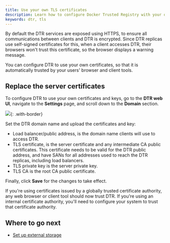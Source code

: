 ```yaml
---
title: Use your own TLS certificates
description: Learn how to configure Docker Trusted Registry with your own TLS certificates.
keywords: dtr, tls
---
```

By default the DTR services are exposed using HTTPS, to ensure all communications between clients and DTR is encrypted. Since DTR replicas use self-signed certificates for this, when a client accesses DTR, their browsers won't trust this certificate, so the browser displays a warning message.

You can configure DTR to use your own certificates, so that it is automatically trusted by your users' browser and client tools.

## Replace the server certificates

To configure DTR to use your own certificates and keys, go to the **DTR web UI**, navigate to the **Settings** page, and scroll down to the **Domain** section.

![](../../images/use-your-certificates-1.png){: .with-border}

Set the DTR domain name and upload the certificates and key:

* Load balancer/public address, is the domain name clients will use to access DTR.
* TLS certificate, is the server certificate and any intermediate CA public certificates. This certificate needs to be valid for the DTR public address, and have SANs for all addresses used to reach the DTR replicas, including load balancers.
* TLS private key is the server private key.
* TLS CA is the root CA public certificate.

Finally, click **Save** for the changes to take effect.

If you're using certificates issued by a globally trusted certificate authority, any web browser or client tool should now trust DTR. If you're using an internal certificate authority, you'll need to configure your system to trust that certificate authority.

## Where to go next

* [Set up external storage](external-storage/index.md)